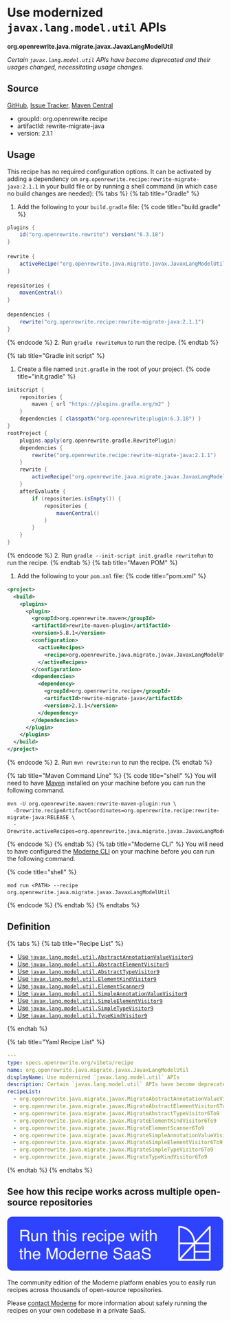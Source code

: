 # Use modernized `javax.lang.model.util` APIs

**org.openrewrite.java.migrate.javax.JavaxLangModelUtil**

_Certain `javax.lang.model.util` APIs have become deprecated and their usages changed, necessitating usage changes._

## Source

[GitHub](https://github.com/openrewrite/rewrite-migrate-java/blob/main/src/main/resources/META-INF/rewrite/javax-lang-model-util.yml), [Issue Tracker](https://github.com/openrewrite/rewrite-migrate-java/issues), [Maven Central](https://central.sonatype.com/artifact/org.openrewrite.recipe/rewrite-migrate-java/2.1.1/jar)

* groupId: org.openrewrite.recipe
* artifactId: rewrite-migrate-java
* version: 2.1.1


## Usage

This recipe has no required configuration options. It can be activated by adding a dependency on `org.openrewrite.recipe:rewrite-migrate-java:2.1.1` in your build file or by running a shell command (in which case no build changes are needed): 
{% tabs %}
{% tab title="Gradle" %}
1. Add the following to your `build.gradle` file:
{% code title="build.gradle" %}
```groovy
plugins {
    id("org.openrewrite.rewrite") version("6.3.18")
}

rewrite {
    activeRecipe("org.openrewrite.java.migrate.javax.JavaxLangModelUtil")
}

repositories {
    mavenCentral()
}

dependencies {
    rewrite("org.openrewrite.recipe:rewrite-migrate-java:2.1.1")
}
```
{% endcode %}
2. Run `gradle rewriteRun` to run the recipe.
{% endtab %}

{% tab title="Gradle init script" %}
1. Create a file named `init.gradle` in the root of your project.
{% code title="init.gradle" %}
```groovy
initscript {
    repositories {
        maven { url "https://plugins.gradle.org/m2" }
    }
    dependencies { classpath("org.openrewrite:plugin:6.3.18") }
}
rootProject {
    plugins.apply(org.openrewrite.gradle.RewritePlugin)
    dependencies {
        rewrite("org.openrewrite.recipe:rewrite-migrate-java:2.1.1")
    }
    rewrite {
        activeRecipe("org.openrewrite.java.migrate.javax.JavaxLangModelUtil")
    }
    afterEvaluate {
        if (repositories.isEmpty()) {
            repositories {
                mavenCentral()
            }
        }
    }
}
```
{% endcode %}
2. Run `gradle --init-script init.gradle rewriteRun` to run the recipe.
{% endtab %}
{% tab title="Maven POM" %}
1. Add the following to your `pom.xml` file:
{% code title="pom.xml" %}
```xml
<project>
  <build>
    <plugins>
      <plugin>
        <groupId>org.openrewrite.maven</groupId>
        <artifactId>rewrite-maven-plugin</artifactId>
        <version>5.8.1</version>
        <configuration>
          <activeRecipes>
            <recipe>org.openrewrite.java.migrate.javax.JavaxLangModelUtil</recipe>
          </activeRecipes>
        </configuration>
        <dependencies>
          <dependency>
            <groupId>org.openrewrite.recipe</groupId>
            <artifactId>rewrite-migrate-java</artifactId>
            <version>2.1.1</version>
          </dependency>
        </dependencies>
      </plugin>
    </plugins>
  </build>
</project>
```
{% endcode %}
2. Run `mvn rewrite:run` to run the recipe.
{% endtab %}

{% tab title="Maven Command Line" %}
{% code title="shell" %}
You will need to have [Maven](https://maven.apache.org/download.cgi) installed on your machine before you can run the following command.

```shell
mvn -U org.openrewrite.maven:rewrite-maven-plugin:run \
  -Drewrite.recipeArtifactCoordinates=org.openrewrite.recipe:rewrite-migrate-java:RELEASE \
  -Drewrite.activeRecipes=org.openrewrite.java.migrate.javax.JavaxLangModelUtil
```
{% endcode %}
{% endtab %}
{% tab title="Moderne CLI" %}
You will need to have configured the [Moderne CLI](https://docs.moderne.io/moderne-cli/cli-intro) on your machine before you can run the following command.

{% code title="shell" %}
```shell
mod run <PATH> --recipe org.openrewrite.java.migrate.javax.JavaxLangModelUtil
```
{% endcode %}
{% endtab %}
{% endtabs %}

## Definition

{% tabs %}
{% tab title="Recipe List" %}
* [Use `javax.lang.model.util.AbstractAnnotationValueVisitor9`](../../../java/migrate/javax/migrateabstractannotationvaluevisitor6to9.md)
* [Use `javax.lang.model.util.AbstractElementVisitor9`](../../../java/migrate/javax/migrateabstractelementvisitor6to9.md)
* [Use `javax.lang.model.util.AbstractTypeVisitor9`](../../../java/migrate/javax/migrateabstracttypevisitor6to9.md)
* [Use `javax.lang.model.util.ElementKindVisitor9`](../../../java/migrate/javax/migrateelementkindvisitor6to9.md)
* [Use `javax.lang.model.util.ElementScanner9`](../../../java/migrate/javax/migrateelementscanner6to9.md)
* [Use `javax.lang.model.util.SimpleAnnotationValueVisitor9`](../../../java/migrate/javax/migratesimpleannotationvaluevisitor6to9.md)
* [Use `javax.lang.model.util.SimpleElementVisitor9`](../../../java/migrate/javax/migratesimpleelementvisitor6to9.md)
* [Use `javax.lang.model.util.SimpleTypeVisitor9`](../../../java/migrate/javax/migratesimpletypevisitor6to9.md)
* [Use `javax.lang.model.util.TypeKindVisitor9`](../../../java/migrate/javax/migratetypekindvisitor6to9.md)

{% endtab %}

{% tab title="Yaml Recipe List" %}
```yaml
---
type: specs.openrewrite.org/v1beta/recipe
name: org.openrewrite.java.migrate.javax.JavaxLangModelUtil
displayName: Use modernized `javax.lang.model.util` APIs
description: Certain `javax.lang.model.util` APIs have become deprecated and their usages changed, necessitating usage changes.
recipeList:
  - org.openrewrite.java.migrate.javax.MigrateAbstractAnnotationValueVisitor6To9
  - org.openrewrite.java.migrate.javax.MigrateAbstractElementVisitor6To9
  - org.openrewrite.java.migrate.javax.MigrateAbstractTypeVisitor6To9
  - org.openrewrite.java.migrate.javax.MigrateElementKindVisitor6To9
  - org.openrewrite.java.migrate.javax.MigrateElementScanner6To9
  - org.openrewrite.java.migrate.javax.MigrateSimpleAnnotationValueVisitor6To9
  - org.openrewrite.java.migrate.javax.MigrateSimpleElementVisitor6To9
  - org.openrewrite.java.migrate.javax.MigrateSimpleTypeVisitor6To9
  - org.openrewrite.java.migrate.javax.MigrateTypeKindVisitor6To9

```
{% endtab %}
{% endtabs %}

## See how this recipe works across multiple open-source repositories

[![Moderne Link Image](/.gitbook/assets/ModerneRecipeButton.png)](https://app.moderne.io/recipes/org.openrewrite.java.migrate.javax.JavaxLangModelUtil)

The community edition of the Moderne platform enables you to easily run recipes across thousands of open-source repositories.

Please [contact Moderne](https://moderne.io/product) for more information about safely running the recipes on your own codebase in a private SaaS.
